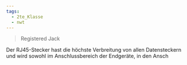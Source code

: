 ```yaml
---
tags:
  - 2te_Klasse
  - nwt
---
```

> Registered Jack

Der RJ45-Stecker hast die höchste Verbreitung von allen Datensteckern und wird sowohl im Anschlussbereich der Endgeräte, in den Ansch